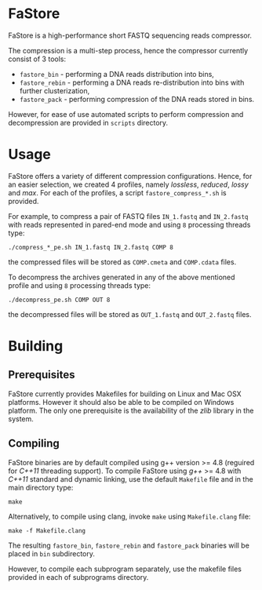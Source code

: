 # FaStore
FaStore is a high-performance short FASTQ sequencing reads compressor.

The compression is a multi-step process, hence the compressor currently consist of 3 tools:

* `fastore_bin` - performing a DNA reads distribution into bins,
* `fastore_rebin` - performing a DNA reads re-distribution into bins with further clusterization,
* `fastore_pack` - performing compression of the DNA reads stored in bins.

However, for ease of use automated scripts to perform compression and decompression are provided in `scripts` directory. 


# Usage

FaStore offers a variety of different compression configurations. Hence, for an easier selection, we created 4 profiles, namely _lossless_, _reduced_, _lossy_ and _max_. For each of the profiles, a script `fastore_compress_*.sh` is provided.

For example, to compress a pair of FASTQ files `IN_1.fastq` and `IN_2.fastq` with reads represented in pared-end mode and using `8` processing threads type:

    ./compress_*_pe.sh IN_1.fastq IN_2.fastq COMP 8

the compressed files will be stored as `COMP.cmeta` and `COMP.cdata` files.


To decompress the archives generated in any of the above mentioned profile and using `8` processing threads type:

    ./decompress_pe.sh COMP OUT 8

the decompressed files will be stored as `OUT_1.fastq` and `OUT_2.fastq` files.



# Building

## Prerequisites

FaStore currently provides Makefiles for building on Linux and Mac OSX platforms.
However it should also be able to be compiled on Windows platform. 
The only one prerequisite is the availability of the _zlib_ library in the system.


## Compiling

FaStore binaries are by default compiled using g++ version >= 4.8 (reguired for _C++11_ threading support). 
To compile FaStore using _g++_ >= 4.8 with _C++11_ standard and dynamic linking, use the default `Makefile` file and in the main directory type:
    
    make

Alternatively, to compile using clang, invoke `make` using `Makefile.clang` file:

	make -f Makefile.clang

The resulting `fastore_bin`, `fastore_rebin` and `fastore_pack` binaries will be placed in `bin` subdirectory.


However, to compile each subprogram separately, use the makefile files provided in each of subprograms directory.

